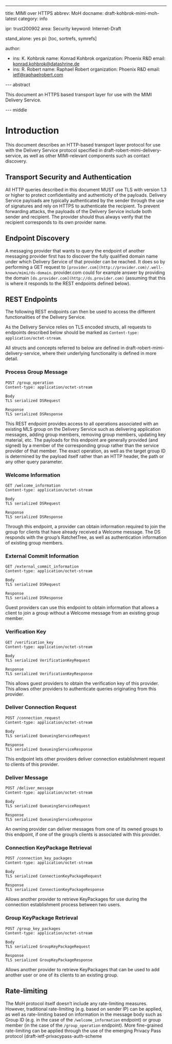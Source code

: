 ---
title: MIMI over HTTPS
abbrev: MoH
docname: draft-kohbrok-mimi-moh-latest
category: info

ipr: trust200902
area: Security
keyword: Internet-Draft

stand_alone: yes
pi: [toc, sortrefs, symrefs]

author:
 -  ins: K. Kohbrok
    name: Konrad Kohbrok
    organization: Phoenix R&D
    email: konrad.kohbrok@datashrine.de
 -  ins: R. Robert
    name: Raphael Robert
    organization: Phoenix R&D
    email: ietf@raphaelrobert.com

--- abstract

This document an HTTPS based transport layer for use with the MIMI Delivery Service.

--- middle

# Introduction

This document describes an HTTP-based transport layer protocol for use with the
Delivery Service protocol specified in draft-robert-mimi-delivery-service, as
well as other MIMI-relevant components such as contact discovery.

## Transport Security and Authentication

All HTTP queries described in this document MUST use TLS with version 1.3 or
higher to protect confidentiality and authenticity of the payloads. Delivery
Service payloads are typically authenticated by the sender through the use of
signatures and rely on HTTPS to authenticate the recipient. To prevent
forwarding attacks, the payloads of the Delivery Service include both sender and
recipient. The provider should thus always verify that the recipient corresponds
to its own provider name.

## Endpoint Discovery

A messaging provider that wants to query the endpoint of another messaging
provider first has to discover the fully qualified domain name under which
Delivery Service of that provider can be reached. It does so by performing a GET
request to `[provider.com](http://provider.com)/.well-known/mimi/ds-domain`.
provider.com could for example answer by providing the domain
`[ds.provider.com](http://ds.provider.com)` (assuming that this is where it
responds to the REST endpoints defined below).

## REST Endpoints

The following REST endpoints can then be used to access the different
functionalities of the Delivery Service.

As the Delivery Service relies on TLS encoded structs, all requests to endpoints
described below should be marked as `Content-type: application/octet-stream`.

All structs and concepts referred to below are defined in
draft-robert-mimi-delivery-service, where their underlying functionality is
defined in more detail.

### Process Group Message

```text
POST /group_operation
Content-type: application/octet-stream

Body
TLS serialized DSRequest

Response
TLS serialized DSResponse
```

This REST endpoint provides access to all operations associated with an existing
MLS group on the Delivery Service such as delivering application messages,
adding group members, removing group members, updating key material, etc. The
payloads for this endpoint are generally provided (and signed) by a member of
the corresponding group rather than the service provider of that member. The
exact operation, as well as the target group ID is determined by the payload
itself rather than an HTTP header, the path or any other query parameter.

### Welcome Information

```text
GET /welcome_information
Content-type: application/octet-stream

Body
TLS serialized DSRequest

Response
TLS serialized DSResponse
```

Through this endpoint, a provider can obtain information required to join the
group for clients that have already received a Welcome message. The DS responds
with the group’s RatchetTree, as well as authentication information of existing
group members.

### External Commit Information

```text
GET /external_commit_information
Content-type: application/octet-stream

Body
TLS serialized DSRequest

Response
TLS serialized DSResponse
```

Guest providers can use this endpoint to obtain information that allows a client
to join a group without a Welcome message from an existing group member.

### Verification Key

```text
GET /verification_key
Content-type: application/octet-stream

Body
TLS serialized VerificationKeyRequest

Response
TLS serialized VerificationKeyResponse
```

This allows guest providers to obtain the verification key of this provider.
This allows other providers to authenticate queries originating from this
provider.

### Deliver Connection Request

```text
POST /connection_request
Content-type: application/octet-stream

Body
TLS serialized QueueingServiceRequest

Response
TLS serialized QueueingServiceResponse
```

This endpoint lets other providers deliver connection establishment request to
clients of this provider.

### Deliver Message

```text
POST /deliver_message
Content-type: application/octet-stream

Body
TLS serialized QueueingServiceRequest

Response
TLS serialized QueueingServiceResponse
```

An owning provider can deliver messages from one of its owned groups to this
endpoint, if one of the group’s clients is associated with this provider.

### Connection KeyPackage Retrieval

```text
POST /connection_key_packages
Content-type: application/octet-stream

Body
TLS serialized ConnectionKeyPackageRequest

Response
TLS serialized ConnectionKeyPackageResponse
```

Allows another provider to retrieve KeyPackages for use during the connection
establishment process between two users.

### Group KeyPackage Retrieval

```text
POST /group_key_packages
Content-type: application/octet-stream

Body
TLS serialized GroupKeyPackageRequest

Response
TLS serialized GroupKeyPackageResponse
```

Allows another provider to retrieve KeyPackages that can be used to add another
user or one of its clients to an existing group.

## Rate-limiting

The MoH protocol itself doesn’t include any rate-limiting measures. However,
traditional rate-limiting (e.g. based on sender IP) can be applied, as well as
rate-limiting based on information in the message body such as Group ID (e.g. in
the case of the `/welcome_information` endpoint) or group member (in the case of
the `/group_operation` endpoint). More fine-grained rate-limiting can be applied
through the use of the emerging Privacy Pass protocol
(draft-ietf-privacypass-auth-scheme
